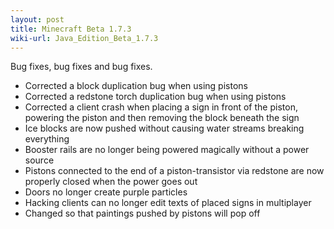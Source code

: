 ```yaml
---
layout: post
title: Minecraft Beta 1.7.3
wiki-url: Java_Edition_Beta_1.7.3
---
```


Bug fixes, bug fixes and bug fixes.

- Corrected a block duplication bug when using pistons
- Corrected a redstone torch duplication bug when using pistons
- Corrected a client crash when placing a sign in front of the piston, powering the piston and then removing the block beneath the sign
- Ice blocks are now pushed without causing water streams breaking everything
- Booster rails are no longer being powered magically without a power source
- Pistons connected to the end of a piston-transistor via redstone are now properly closed when the power goes out
- Doors no longer create purple particles
- Hacking clients can no longer edit texts of placed signs in multiplayer
- Changed so that paintings pushed by pistons will pop off
